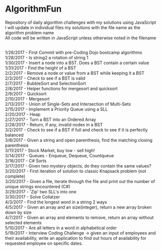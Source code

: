 # AlgorithmFun
Repository of daily algorithm challenges with my solutions using JavaScript<br>
I will update in individual files my solutions with the file name as the algorithm problem name<br>
All code will be written in JavaScript unless otherwise noted in the filename<br><br>

1/26/2017 - First Commit with pre-Coding Dojo bootcamp algorithms<br>
1/28/2017 - Is string2 a rotation of string 1<br>
1/30/2017 - Insert a node into a BST. Does a BST contain a certain value<br>
1/31/2017 - Find the height of a BST<br>
2/2/2017 - Remove a node or value from a BST while keeping it a BST<br>
2/3/2017 - Check to see if a BST is valid<br>
2/7/2017 - BubbleSort and SelectionSort<br>
2/8/2017 - Helper functions for mergesort and quicksort<br>
2/9/2017 - Quicksort<br>
2/10/2017 - Mergesort<br>
2/13/2017 - Union of Single-Sets and Intersection of Multi-Sets<br>
2/15/2017 - Implement a Priority Queue using a SLL<br>
2/20/2017 - Heap<br>
2/27/2017 - Turn a BST into an Ordered Array<br>
2/28/2017 - Return, if any, invalid nodes in a BST<br>
3/2/2017 - Check to see if a BST if full and check to see if it is perfectly balanced<br>
3/8/2017 - Given a string and open parenthesis, find the matching closing parenthesis<br>
3/11/2017 - Stock Market, buy low - sell high!<br>
3/14/2017 - Queues - Enqueue, Dequeue, Countqueue<br>
3/16/2017 - C# Sorts<br>
3/17/2017 - Given two mystery objects, do they contain the same values?<br>
3/20/2017 - First iteration of solution to classic Knapsack problem (not complete)<br>
3/20/2017 - Given a file, iterate through the file and print out the number of unique strings encountered (C#)<br> 
3/29/2017 - 'Zip' two SLL's into one<br>
3/30/2017 - Solve Collatzer<br>
4/3/2017 - Find the longest word in a string 2 ways<br>
4/5/2017 - Given an array and an size(integer), return a new array broken down by size<br> 
4/7/2017 - Given an array and elements to remove, return an array without selected elements<br>
5/10/2017 - Are all letters in a word in alphabetical order<br>
5/19/2017 - Interview Coding Challenge -> given an input of employees and their availability, write an application to find out hours of availability for requested employee on specific dates.
